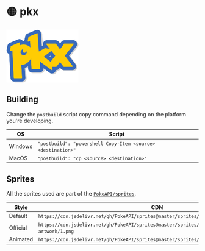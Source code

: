 # 🟡 pkx

![pkx](/public/pkx.png)

## Building

Change the `postbuild` script copy command depending on the platform you're developing.

| OS      | Script                                                                                      |
| ------- | ------------------------------------------------------------------------------------------- |
| Windows | `"postbuild": "powershell Copy-Item <source> <destination>"` |
| MacOS   | `"postbuild": "cp <source> <destination>"`                   |

## Sprites

All the sprites used are part of the [`PokeAPI/sprites`](https://github.com/PokeAPI/sprites).

| Style    | CDN                                                                                               |
| -------- | ------------------------------------------------------------------------------------------------- |
| Default  | `https://cdn.jsdelivr.net/gh/PokeAPI/sprites@master/sprites/pokemon/1.png`                        |
| Official | `https://cdn.jsdelivr.net/gh/PokeAPI/sprites@master/sprites/pokemon/other/official-artwork/1.png` |
| Animated | `https://cdn.jsdelivr.net/gh/PokeAPI/sprites@master/sprites/pokemon/other/showdown/1.gif`         |
